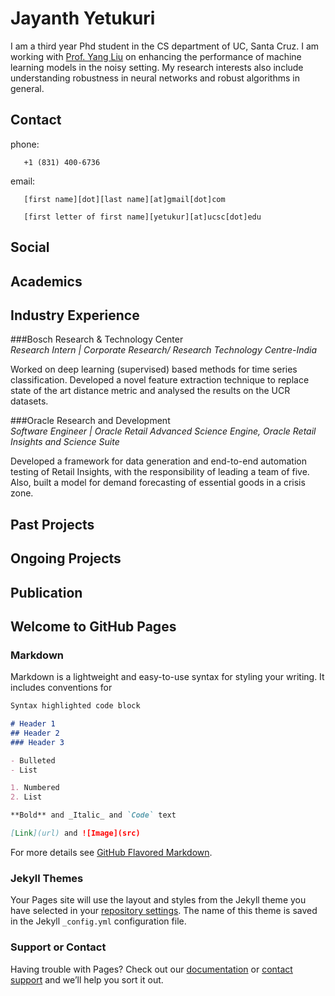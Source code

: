 # Jayanth Yetukuri
I am a third year Phd student in the CS department of UC, Santa Cruz. I am working with [Prof. Yang Liu](http://yliuu.com/) on enhancing the performance of machine learning models in the noisy setting. My research interests also include understanding robustness in neural networks and robust algorithms in general.

## Contact
phone: 

       +1 (831) 400-6736

email: 

       [first name][dot][last name][at]gmail[dot]com
      
       [first letter of first name][yetukur][at]ucsc[dot]edu

## Social

[](https://scholar.google.com/citations?user=x4cP9hMAAAAJ&hl=en&authuser=1)

[](https://www.linkedin.com/in/jayanth-yetukuri-87052647/)

[](https://github.com/jayanthyetukuri)

[](https://twitter.com/JayanthYetukuri)

[](https://drive.google.com/file/d/1-3oeTFS8h4bCK2v43hJyKoWqVwgSrXnO/view?usp=sharing)

## Academics

## Industry Experience

###Bosch Research & Technology Center\
_Research Intern | Corporate Research/ Research Technology Centre-India_

Worked on deep learning (supervised) based methods for time series classification. Developed a novel feature extraction technique to replace state of the art distance metric and analysed the results on the UCR datasets.

###Oracle Research and Development\
_Software Engineer | Oracle Retail Advanced Science Engine, Oracle Retail Insights and Science Suite_

Developed a framework for data generation and end-to-end automation testing of Retail Insights, with the responsibility of leading a team of five. Also, built a model for demand forecasting of essential goods in a crisis zone.

## Past Projects

## Ongoing Projects

## Publication


## Welcome to GitHub Pages



### Markdown

Markdown is a lightweight and easy-to-use syntax for styling your writing. It includes conventions for

```markdown
Syntax highlighted code block

# Header 1
## Header 2
### Header 3

- Bulleted
- List

1. Numbered
2. List

**Bold** and _Italic_ and `Code` text

[Link](url) and ![Image](src)
```

For more details see [GitHub Flavored Markdown](https://guides.github.com/features/mastering-markdown/).

### Jekyll Themes

Your Pages site will use the layout and styles from the Jekyll theme you have selected in your [repository settings](https://github.com/jayanthyetukuri/jayanthyetukuri.github.io/settings). The name of this theme is saved in the Jekyll `_config.yml` configuration file.

### Support or Contact

Having trouble with Pages? Check out our [documentation](https://docs.github.com/categories/github-pages-basics/) or [contact support](https://github.com/contact) and we’ll help you sort it out.
